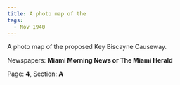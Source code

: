 ```yaml
---  
title: A photo map of the  
tags:  
  - Nov 1940  
---  
```

  
A photo map of the proposed Key Biscayne Causeway.  
  
Newspapers: **Miami Morning News or The Miami Herald**  
  
Page: **4**, Section: **A** 
